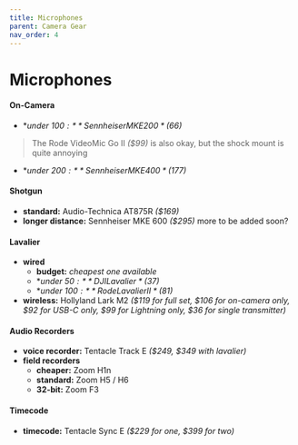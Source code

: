 ```yaml
---
title: Microphones
parent: Camera Gear
nav_order: 4
---
```

# Microphones

#### On-Camera

- **under $100:** Sennheiser MKE 200 *($66)*

> The Rode VideoMic Go II *($99)* is also okay, but the shock mount is quite annoying

- **under $200:** Sennheiser MKE 400 *($177)*

#### Shotgun

- **standard:** Audio-Technica AT875R *($169)*
- **longer distance:** Sennheiser MKE 600 *($295)*
more to be added soon?

#### Lavalier

- **wired**
	- **budget:** *cheapest one available*
	- **under $50:** DJI Lavalier *($37)*
	- **under $100:** Rode Lavalier II *($81)*
- **wireless:** Hollyland Lark M2 *($119 for full set, $106 for on-camera only, $92 for USB-C only, $99 for Lightning only, $36 for single transmitter)*

#### Audio Recorders

- **voice recorder:** Tentacle Track E *($249, $349 with lavalier)*
- **field recorders** 
	- **cheaper:** Zoom H1n
	- **standard:** Zoom H5 / H6 
	- **32-bit:** Zoom F3

#### Timecode

- **timecode:** Tentacle Sync E *($229 for one, $399 for two)*
